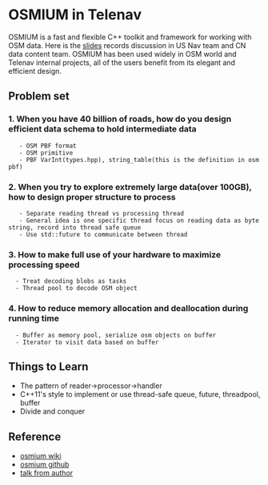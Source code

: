 # OSMIUM in Telenav    

OSMIUM is a fast and flexible C++ toolkit and framework for working with OSM data.
Here is the [slides](./resource/slides/osmium_20181201.pptx) records discussion in US Nav team and CN data content team.
OSMIUM has been used widely in OSM world and Telenav internal projects, all of the users benefit from its elegant and efficient design.

## Problem set

### 1. When you have 40 billion of roads, how do you design efficient data schema to hold intermediate data
 
       - OSM PBF format
       - OSM primitive
       - PBF VarInt(types.hpp), string_table(this is the definition in osm pbf)
 

### 2. When you try to explore extremely large data(over 100GB), how to design proper structure to process

       - Separate reading thread vs processing thread
       - General idea is one specific thread focus on reading data as byte string, record into thread safe queue
       - Use std::future to communicate between thread
 

### 3. How to make full use of your hardware to maximize processing speed

      - Treat decoding blobs as tasks
      - Thread pool to decode OSM object
 

### 4. How to reduce memory allocation and deallocation during running time

      - Buffer as memory pool, serialize osm objects on buffer
      - Iterator to visit data based on buffer



## Things to Learn
- The pattern of reader->processor->handler
- C++11's style to implement or use thread-safe queue, future, threadpool, buffer
- Divide and conquer



## Reference
- [osmium wiki](https://wiki.openstreetmap.org/wiki/Osmium)
- [osmium github](https://github.com/osmcode/libosmium)
- [talk from author](./resource/slides/Osmium-to-the-Rescue.pdf)

